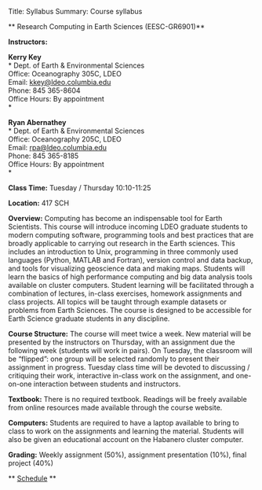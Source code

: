 Title: Syllabus
Summary: Course syllabus

** Research Computing in Earth Sciences (EESC-GR6901)**

**Instructors:**

**Kerry Key**   
*
Dept. of Earth & Environmental Sciences  
Office:      Oceanography 305C, LDEO    
Email:       kkey@ldeo.columbia.edu  
Phone:       845 365-8604  
Office Hours: By appointment  
*

**Ryan Abernathey**  
*
Dept. of Earth & Environmental Sciences  
Office: Oceanography 205C, LDEO  
Email:  rpa@ldeo.columbia.edu  
Phone:   845 365-8185  
Office Hours: By appointment  
*

**Class Time:** Tuesday / Thursday 10:10-11:25

**Location:** 417 SCH

**Overview:** Computing has become an indispensable tool for Earth Scientists. This course will introduce incoming LDEO graduate students to modern computing software, programming tools and best practices that are broadly applicable to carrying out research in the Earth sciences. This includes an introduction to Unix, programming in three commonly used languages (Python, MATLAB and Fortran), version control and data backup, and tools for visualizing geoscience data and making maps. Students will learn the basics of high performance computing and big data analysis tools available on cluster computers. Student learning will be facilitated through a combination of lectures, in-class exercises, homework assignments and class projects. All topics will be taught through example datasets or problems from Earth Sciences. The course is designed to be accessible for Earth Science graduate students in any discipline.

**Course Structure:** The course will meet twice a week. New material will be presented by the instructors on Thursday, with an assignment due the following week (students will work in pairs). On Tuesday, the classroom will be “flipped”: one group will be selected randomly to present their assignment in progress. Tuesday class time will be devoted to discussing / critiquing their work, interactive in-class work on the assignment, and
one-on-one interaction between students and instructors.

**Textbook:**  There is no required textbook. Readings will be freely available from online resources
made available through the course website.

**Computers:**  Students are required to have a laptop available to bring to class to work on the assignments and learning the material. Students will also be given an educational account on the Habanero cluster computer.

**Grading:** Weekly assignment (50%), assignment presentation (10%), final project (40%)

** [Schedule]({filename}/pages/schedule.md) **
